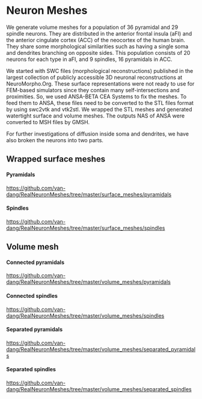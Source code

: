 # Neuron Meshes

We generate volume meshes for a population of 36 pyramidal and 29 spindle neurons. They are distributed in the anterior frontal insula (aFI) and the anterior cingulate cortex (ACC) of the neocortex of the human brain. They share some morphological similarities such as having a single soma and dendrites branching on opposite sides. This population consists of 20 neurons for each type in aFI, and 9 spindles, 16 pyramidals in ACC.

We started with SWC files (morphological reconstructions) published in the largest collection of publicly accessible 3D neuronal reconstructions at NeuroMorpho.Org. These surface representations were not ready to use for FEM-based simulators since they contain many self-intersections and proximities. So, we used ANSA-BETA CEA Systems to fix the meshes. To feed them to ANSA, these files need to be converted to the STL files format by using swc2vtk and vtk2stl. We wrapped the STL meshes and generated watertight surface and volume meshes. The outputs NAS of ANSA were converted to MSH files by GMSH.

For further investigations of diffusion inside soma and dendrites, we have also broken the neurons into two parts.


## Wrapped surface meshes

#### Pyramidals
https://github.com/van-dang/RealNeuronMeshes/tree/master/surface_meshes/pyramidals

#### Spindles  
https://github.com/van-dang/RealNeuronMeshes/tree/master/surface_meshes/spindles

## Volume mesh

#### Connected pyramidals
https://github.com/van-dang/RealNeuronMeshes/tree/master/volume_meshes/pyramidals

#### Connected spindles  
https://github.com/van-dang/RealNeuronMeshes/tree/master/volume_meshes/spindles

#### Separated pyramidals
https://github.com/van-dang/RealNeuronMeshes/tree/master/volume_meshes/separated_pyramidals

#### Separated spindles  
https://github.com/van-dang/RealNeuronMeshes/tree/master/volume_meshes/separated_spindles

